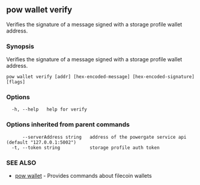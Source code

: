 ## pow wallet verify

Verifies the signature of a message signed with a storage profile wallet address.

### Synopsis

Verifies the signature of a message signed with a storage profile wallet address.

```
pow wallet verify [addr] [hex-encoded-message] [hex-encoded-signature] [flags]
```

### Options

```
  -h, --help   help for verify
```

### Options inherited from parent commands

```
      --serverAddress string   address of the powergate service api (default "127.0.0.1:5002")
  -t, --token string           storage profile auth token
```

### SEE ALSO

* [pow wallet](pow_wallet.md)	 - Provides commands about filecoin wallets

